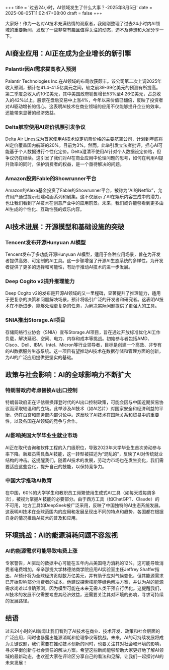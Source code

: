 +++
title = '过去24小时，AI领域发生了什么大事？-2025年8月5日'
date = 2025-08-05T11:02:47+08:00
draft = false
+++

大家好！作为一名对AI技术充满热情的观察者，我刚刚整理了过去24小时内AI领域的重要新闻，发现了一些非常有趣且值得关注的动态，迫不及待想和大家分享一下。

## AI商业应用：AI正在成为企业增长的新引擎

### Palantir因AI需求提高收入预测
Palantir Technologies Inc.在AI领域的布局收获颇丰。该公司第二次上调2025年收入预测，预计在41.4-41.5亿美元之间，较之前39-39亿美元的预测有所提高。第二季度总收入约10亿美元，其中美国政府销售增长53%至4.26亿美元，占总收入的42%以上。股票在盘后交易中上涨4%，今年以来价值已翻倍，反映了投资者对AI驱动增长的信心。这表明AI技术在商业领域的应用不仅能够提升企业的效率，还能带来显著的经济效益。

### Delta航空使用AI定价机票引发争议
Delta Air Lines成为首家使用AI技术设定机票价格的主要航空公司，计划到年底将AI定价覆盖国内航班的20%，目前为3%。然而，此举引发立法者批评，担心AI可能基于个人数据进行个性化定价。Delta澄清不使用AI针对个人数据设定价格，但争议仍在继续。这引发了我们对AI在商业应用中伦理问题的思考，如何在利用AI提升效率的同时，保护消费者的权益，是一个亟待解决的问题。

### Amazon投资Fable的Showrunner平台
Amazon的Alexa基金投资了Fable的Showrunner平台，被称为“AI的Netflix”，允许用户通过提示创建动画系列和剧集。这不仅展示了AI在娱乐内容生成中的潜力，也让我们看到了AI技术在创意产业中的应用前景。未来，我们或许能够看到更多由AI生成的个性化、互动性强的娱乐内容。

## AI技术进展：开源模型和基础设施的突破

### Tencent发布开源Hunyuan AI模型
Tencent发布了多功能开源Hunyuan AI模型，适用于各种应用场景，旨在为开发者提供高效、可定制的AI工具。这一步骤增强了开源AI生态系统的多样性，为开发者提供了更多的选择和可能性，有助于推动AI技术的进一步发展。

### Deep Cogito v2提升推理能力
Deep Cogito v2的发布是开源AI领域的又一里程碑，显著提升了推理能力，适用于更复杂的决策和问题解决场景，预计将吸引广泛的开发者和研究者。这表明AI技术在不断进步，能够处理更复杂的任务，为解决实际问题提供了更强大的工具。

### SNIA推出Storage.AI项目
存储网络行业协会（SNIA）宣布Storage.AI项目，旨在通过开放标准优化AI工作负载，解决延迟、空间、电力、内存和成本等挑战。初始参与者包括AMD、Cisco、Dell、IBM、Intel、Micron等行业领导者，目标是创建一个高效、非专有的AI数据服务生态系统。这一项目有望推动AI技术在数据存储和管理方面的创新，为AI的广泛应用提供更坚实的基础。

## 政策与社会影响：AI的全球影响力不断扩大

### 特朗普政府考虑替换AI出口控制
特朗普政府正在评估替换拜登时代的AI出口控制政策，可能会因与中国近期贸易协议而采取较温和的立场。此举涉及AI技术（如AI芯片）对国家安全和经济利益的平衡，仍在白宫和商务部内部讨论中。这反映了AI技术在国际关系和贸易中的重要性，以及各国在AI领域的竞争与合作。

### AI影响美国大学毕业生就业市场
AI正在取代咨询和软件工程的入门级职位，导致2023年大学毕业生首次劳动参与率下降。新雇员需具备AI技能，这一转型被描述为“混乱的”，反映了AI对传统就业结构的冲击。这提醒我们，随着AI技术的发展，劳动力市场也在发生变化，我们需要适应这些变化，提升自己的技能，以保持竞争力。

### 中国大学推动AI教育
在中国，60%的大学学生和教职员工频繁使用生成式AI工具（如每天或每周多次），被视为掌握AI技能的必要部分。由于西方工具（如ChatGPT、Claude）的不可用，地方工具如DeepSeek被广泛采用，反映了中国独特的AI生态系统发展。这表明AI技术在全球范围内的应用和发展呈现出不同的特点和趋势，各国都在根据自身的情况推动AI技术的普及和应用。

## 环境挑战：AI的能源消耗问题不容忽视

### AI的能源需求可能导致电费上涨
专家警告，AI驱动的数据中心可能在五年内占美国电力消耗的12%，这可能导致消费者电费增加。辛辛那提大学林德纳商学院应用AI实验室主任Jeffrey Shaffer指出，AI预计将为全球经济贡献数万亿美元，并有助于应对气候变化，但其能源需求已开始影响部分消费者的成本。他建议探索核能等绿色解决方案，并认为AI的能源需求尚难以准确预测，因为模型可能在未来无需人类干预自行优化。这提醒我们，AI技术的发展不仅需要考虑其经济效益，还需要关注其对环境的影响，寻求可持续的发展路径。

## 结语
过去24小时的AI新闻让我们看到了AI技术在商业、技术开发、政策和社会层面的广泛应用，同时也暴露出能源消耗和伦理争议等挑战。未来，AI的可持续发展将成为关键议题，我们需要在推动技术创新的同时，也要关注其对社会和环境的影响，寻求平衡创新与社会责任的解决方案。希望这些新闻能够帮助大家更好地了解AI领域的最新动态，也欢迎大家在评论区分享自己的看法和见解，让我们一起探讨AI的未来发展！
